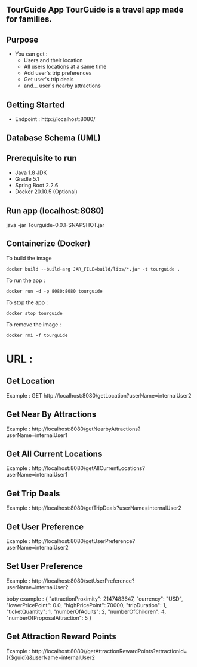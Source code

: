 ## TourGuide App TourGuide is a travel app made for families.

## Purpose
 
- You can get :
    - Users and their location
    - All users locations at a same time
    - Add user's trip preferences
    - Get user's trip deals
    - and... user's nearby attractions

## Getting Started

- Endpoint : http://localhost:8080/

## Database Schema (UML)

## Prerequisite to run

- Java 1.8 JDK
- Gradle 5.1
- Spring Boot 2.2.6
- Docker 20.10.5 (Optional)

## Run app (localhost:8080)

java -jar Tourguide-0.0.1-SNAPSHOT.jar

## Containerize (Docker)
To build the image
~~~
docker build --build-arg JAR_FILE=build/libs/*.jar -t tourguide .
~~~

To run the app : 
~~~
docker run -d -p 8080:8080 tourguide
~~~

To stop the app : 
~~~
docker stop tourguide
~~~

To remove the image : 
~~~
docker rmi -f tourguide
~~~
# URL :
 
## Get Location
Example : 
GET http://localhost:8080/getLocation?userName=internalUser2

## Get Near By Attractions
Example : 
http://localhost:8080/getNearbyAttractions?userName=internalUser1

## Get All Current Locations
Example : 
http://localhost:8080/getAllCurrentLocations?userName=internalUser1

## Get Trip Deals
Example : 
http://localhost:8080/getTripDeals?userName=internalUser2

## Get User Preference
Example : 
http://localhost:8080/getUserPreference?userName=internalUser2

## Set User Preference
Example : 
http://localhost:8080/setUserPreference?userName=internalUser2

boby example :
{
    "attractionProximity": 2147483647,
    "currency": "USD",
    "lowerPricePoint": 0.0,
    "highPricePoint": 70000,
    "tripDuration": 1,
    "ticketQuantity": 1,
    "numberOfAdults": 2,
    "numberOfChildren": 4,
    "numberOfProposalAttraction": 5
}

## Get Attraction Reward Points
Example : 
http://localhost:8080//getAttractionRewardPoints?attractionId={{$guid}}&userName=internalUser2
